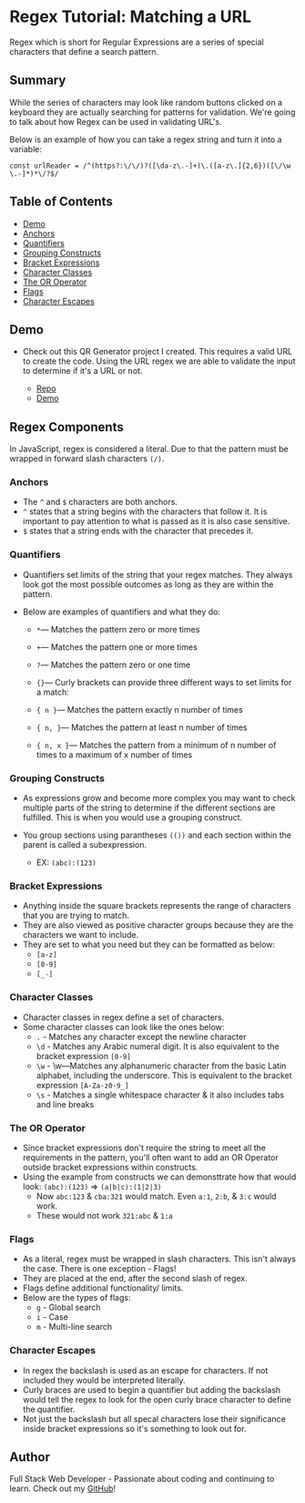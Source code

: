 # Regex Tutorial: Matching a URL 

Regex which is short for Regular Expressions are a series of special characters that define a search pattern. 

## Summary

While the series of characters may look like random buttons clicked on a keyboard they are actually searching for patterns for validation. We're going to talk about how Regex can be used in validating URL's. 

Below is an example of how you can take a regex string and turn it into a variable:

`const urlReader = /^(https?:\/\/)?([\da-z\.-]+)\.([a-z\.]{2,6})([\/\w \.-]*)*\/?$/`




## Table of Contents

- [Demo](#demo)
- [Anchors](#anchors)
- [Quantifiers](#quantifiers)
- [Grouping Constructs](#grouping-constructs)
- [Bracket Expressions](#bracket-expressions)
- [Character Classes](#character-classes)
- [The OR Operator](#the-or-operator)
- [Flags](#flags)
- [Character Escapes](#character-escapes)

## Demo 
- Check out this QR Generator project I created. This requires a valid URL to create the code. Using the URL regex we are able to validate the input to determine if it's a URL or not. 

   - [Repo](https://github.com/geoescobar/QR-Code-Generator/blob/main/assets/script.js)
   - [Demo](https://geoescobar.github.io/QR-Code-Generator/)




## Regex Components
In JavaScript, regex is considered a literal. Due to that the pattern must be wrapped in forward slash characters `(/)`.



 

### Anchors
- The `^` and `$` characters are both anchors.
- `^` states that a string begins with the characters that follow it. It is important to pay attention to what is passed as it is also case sensitive. 
- `$` states that a string ends with the character that precedes it. 

### Quantifiers
- Quantifiers set limits of the string that your regex matches. They always look got the most possible outcomes as long as they are within the pattern.

- Below are examples of quantifiers and what they do: 
   - `*`— Matches the pattern zero or more times

   - `+`— Matches the pattern one or more times

   - `?`— Matches the pattern zero or one time

   - `{}`— Curly brackets can provide three different ways to set limits for a match:

   - `{ n }`— Matches the pattern exactly n number of times

   - `{ n, }`— Matches the pattern at least n number of times

   - `{ n, x }`— Matches the pattern from a minimum of n number of times to a maximum of x number of times

### Grouping Constructs
- As expressions grow and become more complex you may want to check multiple parts of the string to determine if the different sections are fulfilled. This is when you would use a grouping construct. 

- You group sections using parantheses `(())` and each section within the parent is called a subexpression.
  - EX: `(abc):(123)`


### Bracket Expressions
- Anything inside the square brackets represents the range of characters that you are trying to match. 
- They are also viewed as positive character groups because they are the characters we want to include. 
- They are set to what you need but they can be formatted as below:
   - `[a-z]`
   - `[0-9]`
   - `[_-]`

### Character Classes
- Character classes in regex define a set of characters. 
- Some character classes can look like the ones below: 
  - `.` - Matches any character except the newline character 
  - `\d` - Matches any Arabic numeral digit. It is also equivalent to the bracket expression `[0-9]`
  - `\w` - \w—Matches any alphanumeric character from the basic Latin alphabet, including the underscore. This is equivalent to the bracket expression `[A-Za-z0-9_]`
  - `\s` - Matches a single whitespace character & it also includes tabs and line breaks
  

### The OR Operator
- Since bracket expressions don't require the string to meet all the requirements in the pattern, you'll often want to add an OR Operator outside bracket expressions within constructs. 
- Using the example from constructs we can demonsttrate how that would look:
  `(abc):(123)` => `(a|b|c):(1|2|3)`
  - Now `abc:123` & `cba:321` would match. Even `a:1`, `2:b`, & `3:c` would work.
  - These would not work `321:abc` & `1:a`

### Flags
- As a literal, regex must be wrapped in slash characters. This isn't always the case. There is one exception - Flags! 
- They are placed at the end, after the second slash of regex. 
- Flags define additional functionality/ limits. 
- Below are the types of flags: 
   - `g` - Global search 
   - `i` - Case
   - `m` - Multi-line search 

### Character Escapes
- In regex the backslash is used as an escape for characters. If not included they would be interpreted literally. 
- Curly braces are used to begin a quantifier but adding the backslash would tell the regex to look for the open curly brace character to define the quantifier. 
- Not just the backslash but all specal characters lose their significance inside bracket expressions so it's something to look out for.

## Author

Full Stack Web Developer - Passionate about coding and continuing to learn. Check out my [GitHub](https://github.com/geoescobar)! 
